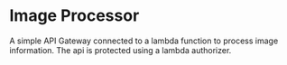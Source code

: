 # Image Processor

A simple API Gateway connected to a lambda function to process image information. The api is protected using a lambda authorizer.